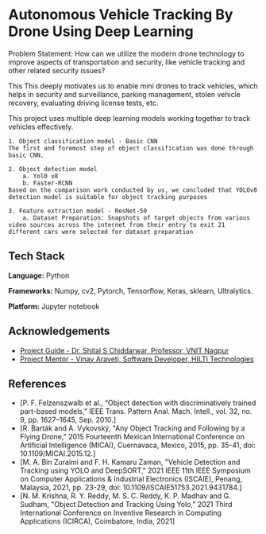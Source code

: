 
# Autonomous Vehicle Tracking By Drone Using Deep Learning

Problem Statement: How can we utilize the modern drone technology to improve aspects of transportation and security, like vehicle tracking and other related security issues?

This This deeply motivates us to enable mini drones to track vehicles, which helps in security and surveillance, parking management, stolen vehicle recovery, evaluating driving license tests, etc.

This project uses multiple deep learning models working together to track vehicles effectively.

    1. Object classification model - Basic CNN
    The first and foremost step of object classification was done through basic CNN.  

    2. Object detection model
        a. Yol0 v8 
        b. Faster-RCNN 
    Based on the comparison work conducted by us, we concluded that YOLOv8 detection model is suitable for object tracking purposes

    3. Feature extraction model - ResNet-50
        a. Dataset Preparation: Snapshots of target objects from various video sources across the internet from their entry to exit 21 different cars were selected for dataset preparation 

## Tech Stack

**Language:** Python

**Frameworks:** Numpy, cv2, Pytorch, Tensorflow, Keras, sklearn, Ultralytics.

**Platform:** Jupyter notebook


## Acknowledgements

 - [Project Guide - Dr. Shital S Chiddarwar, Professor, VNIT Nagpur](https://www.linkedin.com/in/shital-chiddarwar-ph-d-5a7173b6/)
 - [Project Mentor - Vinay Araveti, Software Developer, HILTI Technologies](https://www.linkedin.com/in/araveti-vinay/)

## References
- [P. F. Felzenszwalb et al., “Object detection with discriminatively trained part-based models,” IEEE Trans. Pattern Anal. Mach. Intell., vol. 32, no. 9, pp. 1627–1645, Sep. 2010.]
- [R. Barták and A. Vykovský, "Any Object Tracking and Following by a Flying Drone," 2015 Fourteenth Mexican International Conference on Artificial Intelligence (MICAI), Cuernavaca, Mexico, 2015, pp. 35-41, doi: 10.1109/MICAI.2015.12.]
- [M. A. Bin Zuraimi and F. H. Kamaru Zaman, "Vehicle Detection and Tracking using YOLO and DeepSORT," 2021 IEEE 11th IEEE Symposium on Computer Applications & Industrial Electronics (ISCAIE), Penang, Malaysia, 2021, pp. 23-29, doi: 10.1109/ISCAIE51753.2021.9431784.]
- [N. M. Krishna, R. Y. Reddy, M. S. C. Reddy, K. P. Madhav and G. Sudham, "Object Detection and Tracking Using Yolo," 2021 Third International Conference on Inventive Research in Computing Applications (ICIRCA), Coimbatore, India, 2021]

